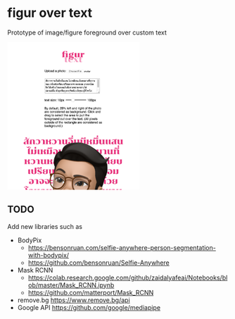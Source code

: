 # figur over text
Prototype of image/figure foreground over custom text

<img src="screenshot.png" width="300" />

## TODO
Add new libraries such as
- BodyPix
	- https://bensonruan.com/selfie-anywhere-person-segmentation-with-bodypix/ 
	- https://github.com/bensonruan/Selfie-Anywhere
- Mask RCNN
	- https://colab.research.google.com/github/zaidalyafeai/Notebooks/blob/master/Mask_RCNN.ipynb
	- https://github.com/matterport/Mask_RCNN
- remove.bg https://www.remove.bg/api 
- Google API https://github.com/google/mediapipe

